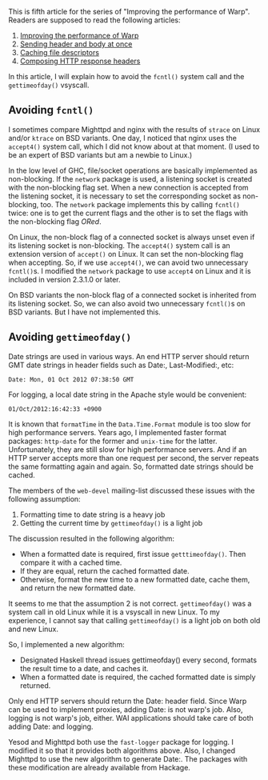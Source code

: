 This is fifth article for the series of "Improving the performance of Warp".
Readers are supposed to read the following articles:

1. [Improving the performance of Warp](../9/improving-warp)
2. [Sending header and body at once](../9/header-body)
3. [Caching file descriptors](../9/caching-fd)
4. [Composing HTTP response headers](../9/header-composer)

In this article, I will explain how to avoid the `fcntl()` system call
and the `gettimeofday()` vsyscall.

## Avoiding `fcntl()`

I sometimes compare Mighttpd and nginx with the results of `strace`
on Linux and/or `ktrace` on BSD variants.
One day, I noticed that nginx uses the `accept4()` system call, which I did not know about
at that moment.
(I used to be an expert of BSD variants but am a newbie to Linux.)

In the low level of GHC, file/socket operations are basically implemented as non-blocking.
If the `network` package is used,
a listening socket is created with the non-blocking flag set.
When a new connection is accepted from the listening socket,
it is necessary to set the corresponding socket as non-blocking, too.
The `network` package implements this by calling `fcntl()` twice:
one is to get the current flags and the other is to set
the flags with the non-blocking flag *ORed*.

On Linux, the non-block flag of a connected socket
is always unset even if its listening socket is non-blocking.
The `accept4()` system call is an extension version of `accept()` on Linux.
It can set the non-blocking flag when accepting.
So, if we use `accept4()`, we can avoid two unnecessary `fcntl()`s.
I modified the `network` package to use `accept4` on Linux
and it is included in version 2.3.1.0 or later.

On BSD variants
the non-block flag of a connected socket is inherited
from its listening socket.
So, we can also avoid two unnecessary `fcntl()`s
on BSD variants.
But I have not implemented this.

## Avoiding `gettimeofday()`

Date strings are used in various ways. An end HTTP server
should return GMT date strings in header fields such as
Date:, Last-Modified:, etc:

    Date: Mon, 01 Oct 2012 07:38:50 GMT

For logging, a local date string in the Apache style would be convenient:

    01/Oct/2012:16:42:33 +0900

It is known that `formatTime` in the `Data.Time.Format` module is too
slow for high performance servers.
Years ago, I implemented faster format packages: `http-date`
for the former and `unix-time` for the latter.
Unfortunately, they are still slow for high performance servers.
And if an HTTP server accepts more than one request per second,
the server repeats the same formatting again and again.
So, formatted date strings should be cached.

The members of the `web-devel` mailing-list discussed these issues
with the following assumption:

1. Formatting time to date string is a heavy job
2. Getting the current time by `gettimeofday()` is a light job

The discussion resulted in the following algorithm:

- When a formatted date is required, first issue `getttimeofday()`. Then compare it with a cached time.
- If they are equal, return the cached formatted date.
- Otherwise, format the new time to a new formatted date, cache them, and return the new formatted date.

It seems to me that the assumption 2 is not correct.
`gettimeofday()` was a system call in old Linux
while it is a vsyscall in new Linux.
To my experience, I cannot say that
calling `gettimeofday()` is a light job on both old and new Linux.

So, I implemented a new algorithm:

- Designated Haskell thread issues gettimeofday() every second, formats the result time to a date, and caches it.
- When a formatted date is required, the cached formatted date is simply returned.

Only end HTTP servers should return the Date: header field.
Since Warp can be used to implement proxies,
adding Date: is not warp's job.
Also, logging is not warp's job, either.
WAI applications should take care of
both adding Date: and logging.

Yesod and Mighttpd both use the `fast-logger` package for logging.
I modified it so that it provides both algorithms above.
Also, I changed Mighttpd to use the new algorithm
to generate Date:.
The packages with these modification are
already available from Hackage.


